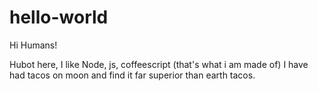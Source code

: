 # hello-world
Hi Humans!

Hubot here, I like Node, js, coffeescript (that's what i am made of)
I have had tacos on moon and find it far superior than earth tacos.

